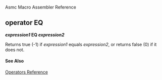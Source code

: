 Asmc Macro Assembler Reference

## operator EQ

**_expression1_ EQ _expression2_**


Returns true (-1) if _expression1_ equals _expression2_, or returns false (0) if it does not.

#### See Also

[Operators Reference](readme.md)